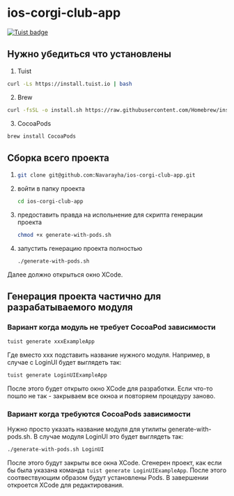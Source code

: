 # ios-corgi-club-app

[![Tuist badge](https://img.shields.io/badge/Powered%20by-Tuist-blue)](https://tuist.io)

## Нужно убедиться что установлены

1. Tuist

```bash
curl -Ls https://install.tuist.io | bash
```

2. Brew

```bash
curl -fsSL -o install.sh https://raw.githubusercontent.com/Homebrew/install/master/install.sh
```

3. CocoaPods

```bash
brew install CocoaPods
```

## Сборка всего проекта

1. ```bash
   git clone git@github.com:Navarayha/ios-corgi-club-app.git
   ```
2. войти в папку проекта
   ```bash
   cd ios-corgi-club-app
   ```
3. предоставить правда на испольнение для скрипта генерации проекта
   ```bash
   chmod +x generate-with-pods.sh
   ```
4. запустить генерацию проекта полностью
   ```bash
   ./generate-with-pods.sh
   ```
Далее должно открыться окно XCode.   

## Генерация проекта частично для разрабатываемого модуля

### Вариант когда модуль не требует CocoaPod зависимости

```bash
tuist generate xxxExampleApp
```

Где вместо xxx подставить название нужного модуля. Например, в случае с LoginUI будет выглядеть так:

```bash
tuist generate LoginUIExampleApp
```

После этого будет открыто окно XCode для разработки. Если что-то пошло не так - закрываем все окноа и повторяем
процедуру заново.

### Вариант когда требуются CocoaPods зависимости

Нужно просто указать название модуля для утилиты generate-with-pods.sh. В случае модуля LoginUI это будет выглядеть так:

```bash
./generate-with-pods.sh LoginUI
```

После этого будут закрыты все окна XCode. Сгенерен проект, как если бы была указана
команда `tuist generate LoginUIExampleApp`. После этого соотвествующим образом будут установлены Pods. В завершении
откроется XCode для редактирования.
